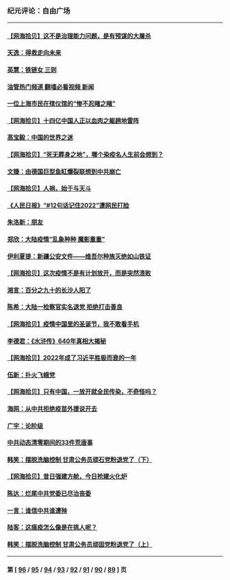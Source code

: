 ### 纪元评论：自由广场
---
#### [【网海拾贝】这不是治理能力问题，是有预谋的大屠杀](../../pages/nsc993/n13897048.md?01020330) 
#### [天逸：得救走向未来](../../pages/nsc993/n13897115.md?01020330) 
#### [英慧：铁链女 三则](../../pages/nsc993/n13897074.md?01020330) 
#### [油管热门频道 翻墙必看视频 新闻](ok?01020330)
#### [一位上海市民在殡仪馆的“惨不忍睹之睹”](../../pages/nsc993/n13897043.md?01020330) 
#### [【网海拾贝】十四亿中国人正以血肉之躯趟地雷阵](../../pages/nsc993/n13896192.md?01020330) 
#### [高宝毅：中国的世界之迷](../../pages/nsc993/n13895594.md?01020330) 
#### [【网海拾贝】“死无葬身之地”，哪个染疫名人生前会想到？](../../pages/nsc993/n13895116.md?01020330) 
#### [文臻：由德国巨型鱼缸爆裂联想到中共崩亡](../../pages/nsc993/n13894613.md?01020330) 
#### [【网海拾贝】人祸，始于与天斗](../../pages/nsc993/n13894088.md?01020330) 
#### [《人民日报》“#12句话记住2022”遭网民打脸](../../pages/nsc993/n13894019.md?01020330) 
#### [朱洛新：朋友](../../pages/nsc993/n13893825.md?01020330) 
#### [郑欣：大陆疫情“乱象种种 魔影重重”](../../pages/nsc993/n13893672.md?01020330) 
#### [伊利夏提：新疆公安文件——维吾尔种族灭绝如山铁证](../../pages/nsc993/n13893753.md?01020330) 
#### [【网海拾贝】这次疫情不是有计划放开，而是突然溃败](../../pages/nsc993/n13893282.md?01020330) 
#### [湘言：百分之九十的长沙人阳了](../../pages/nsc993/n13893048.md?01020330) 
#### [陈希：大陆一检察官实名退党 拒绝打击善良](../../pages/nsc993/n13893027.md?01020330) 
#### [【网海拾贝】疫情中国里的圣诞节，我不敢看手机](../../pages/nsc993/n13892784.md?01020330) 
#### [李德君：《水浒传》640年真相大揭秘](../../pages/nsc993/n13892685.md?01020330) 
#### [【网海拾贝】2022年成了习近平胜极而衰的一年](../../pages/nsc993/n13892137.md?01020330) 
#### [伍新：扑火飞蛾党](../../pages/nsc993/n13892091.md?01020330) 
#### [【网海拾贝】只有中国，一放开就全民传染，不奇怪吗？](../../pages/nsc993/n13891517.md?01020330) 
#### [海网：从中共拒绝疫苗外援说开去](../../pages/nsc993/n13891298.md?01020330) 
#### [广宇：论阶级](../../pages/nsc993/n13891286.md?01020330) 
#### [中共动态清零期间的33件荒唐事](../../pages/nsc993/n13891284.md?01020330) 
#### [韩笑：摆脱洗脑控制 甘肃公务员顽石党粉退党了（下）](../../pages/nsc993/n13891281.md?01020330) 
#### [【网海拾贝】昔日强建方舱，今日抢建火化炉](../../pages/nsc993/n13891015.md?01020330) 
#### [陈达：烂尾中共党委已尽治丧委](../../pages/nsc993/n13890847.md?01020330) 
#### [一言：谁信中共谁遭殃](../../pages/nsc993/n13890822.md?01020330) 
#### [陆客：这瘟疫怎么像是在挑人呢？](../../pages/nsc993/n13890706.md?01020330) 
#### [韩笑：摆脱洗脑控制 甘肃公务员顽固党粉退党了（上）](../../pages/nsc993/n13890297.md?01020330) 

---
#### 第 [ [96](./96.md?01020330) / [95](./95.md?01020330) / [94](./94.md?01020330) / [93](./93.md?01020330) / [92](./92.md?01020330) / [91](./91.md?01020330) / [90](./90.md?01020330) / [89](./89.md?01020330) ] 页
